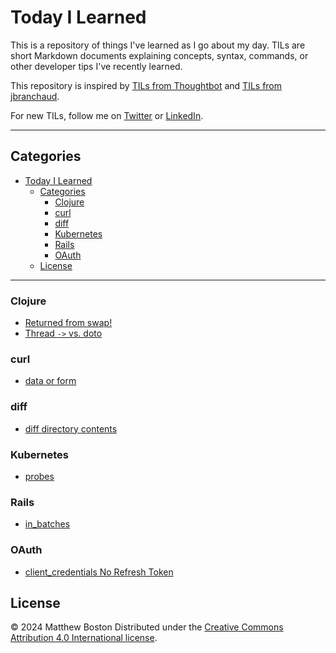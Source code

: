 # Today I Learned

This is a repository of things I've learned as I go about my day. TILs are short Markdown documents explaining concepts, syntax, commands, or other developer tips I've recently learned.

This repository is inspired by [TILs from Thoughtbot][thoughtbot-tils] and [TILs from jbranchaud][jbranchaud-tils].

For new TILs, follow me on [Twitter][twitter] or [LinkedIn][linkedin].

---

## Categories

- [Today I Learned](#today-i-learned)
  - [Categories](#categories)
    - [Clojure](#clojure)
    - [curl](#curl)
    - [diff](#diff)
    - [Kubernetes](#kubernetes)
    - [Rails](#rails)
    - [OAuth](#oauth)
  - [License](#license)

---

### Clojure

- [Returned from swap!](clojure/returned_from_swap\!.md)
- [Thread `->` vs. doto](clojure/thread_vs_doto.md)

### curl

- [data or form](curl/data-or-form.md)

### diff

- [diff directory contents](diff/directory_contents.md)

### Kubernetes

- [probes](kubernetes/probes.md)

### Rails

- [in_batches](rails/in_batches.md)

### OAuth

- [client_credentials No Refresh Token](oauth/client_credentials_no_refresh_token.md)

## License

© 2024 Matthew Boston
Distributed under the [Creative Commons Attribution 4.0 International license][license].

[license]: http://creativecommons.org/licenses/by/4.0/
[thoughtbot-tils]: https://github.com/thoughtbot/til
[jbranchaud-tils]: https://github.com/jbranchaud/til
[twitter]: https://twitter.com/bostonaholic
[linkedin]: https://www.linkedin.com/in/bostonaholic
